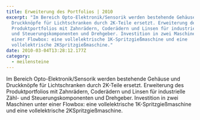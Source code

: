 ```yaml
---
title: Erweiterung des Portfolios | 2010
excerpt: "Im Bereich Opto-Elektronik/Sensorik werden bestehende Gehäuse und
  Druckknöpfe für Lichtschranken durch 2K-Teile ersetzt. Erweiterung des
  Produktportfolios mit Zahnrädern, Coderädern und Linsen für industrielle Zähl-
  und Steuerungskomponenten und Dreh­geber. Investition in zwei Maschinen unter
  einer Flowbox: eine voll­elektrische 1K-Spritzgießmaschine und eine
  vollelektrische 2KSpritzgießmaschine."
date: 2010-03-04T13:28:12.177Z
category:
  - meilensteine
---
```

Im Bereich Opto-Elektronik/Sensorik werden bestehende Gehäuse und Druckknöpfe für Lichtschranken durch 2K-Teile ersetzt. Erweiterung des Produktportfolios mit Zahnrädern, Coderädern und Linsen für industrielle Zähl- und Steuerungskomponenten und Dreh­geber. Investition in zwei Maschinen unter einer Flowbox: eine voll­elektrische 1K-Spritzgießmaschine und eine vollelektrische 2KSpritzgießmaschine.
